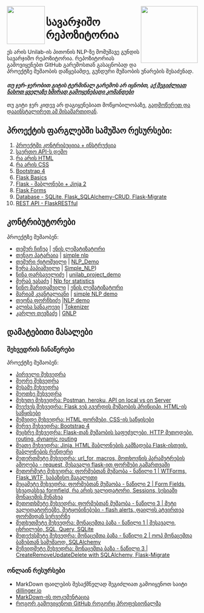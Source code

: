 [<img align="left" width="100" src="https://i.pinimg.com/originals/71/4c/2a/714c2a88445cae52454a5b31c668445e.png">](https://trello.com/b/C1ehbPvE/unilabgnlp2020)
[<img align="right" width="150" src="https://github.com/firstcontributions/first-contributions/raw/master/assets/join-slack-team.png">](https://join.slack.com/t/unilabpythond-h2d3773/shared_invite/zt-h5gvz8mb-dNnD33Wn88TN9jqgHsuOcQ)


# სავარჯიშო რეპოზიტორია
ეს არის Unilab-ის პითონის NLP-ზე მომუშავე გუნდის სავარჯიშო რეპოზიტორია. რეპოზიტორიას გამოვიყენებთ GitHub გარემოსთან გასაცნობად და პროექტზე მუშაობის დაწყებამდე, გუნდური მუშაობის უნარების შესაძენად.

#### *თუ ჯერ-ჯერობით გიტის ტერმინალ გარემოს არ იცნობთ, [აქ შეგიძლიათ ნახოთ ყველაზე ხშირად გამოყენებადი კომანდები](https://education.github.com/git-cheat-sheet-education.pdf )*

თუ გიტი ჯერ კიდევ არ დაგიყენებიათ მოწყობილობაზე, [გადმოწერეთ და დააინსტალირეთ ამ მისამართიდან](https://help.github.com/articles/set-up-git/).

## პროექტის ფარგლებში სამუშაო რესურსები:
1. [პროექტში კონტრიბუციია + ინსტრუქცია](/Chapter1_Contribution)
2. [საერთო API-ს დემო](https://github.com/temurchichua/DemoApi)
3. [რა არის HTML](/Chapter2_HTML)
4. [რა არის CSS](/Chapter3_CSS)
5. [Bootstrap 4](/Chapter4_Bootstrap4)
6. [Flask Basics](/Chapter5_Flask)
7. [Flask - შაბლონები + Jinja 2](/Chapter6_Templates)
8. [Flask Forms](/Chapter7_Forms)
9. [Database - SQLite, Flask_SQLAlchemy-CRUD, Flask-Migrate](/Chapter8_Database)
10. [REST API - FlaskRESTful](/Chapter9_FlaskRESTful)

## კონტრიბუტორები
პროექტზე მუშაობენ:

- [თემურ ჩიჩუა](https://github.com/temurchichua) | [ენის ლემატიზატორი](/Chapter1_Contribution/temur_chichua/readme.md)
- [თენგო პატარაია](https://github.com/tengopataraia123) | [simple nlp](/Chapter1_Contribution/tengo_pataraia/README.md)
- [თემური ქიტოშვილი](https://github.com/TemuriKitoshvili) | [NLP_Demo](/Chapter1_Contribution/temuri_kitoshvili)
- [ზურა პაპიაშვილი](https://github.com/zura-papiashvili) | [Simple_NLP](/Chapter1_Contribution/Zura_Papiashvili)) 
- [ნინა დარსაველიძე](https://github.com/mrticia) | [unilab_project_demo](/Chapter1_Contribution/nina_darsavelidze)
- [მერაბ ვასაძე](https://github.com/merabivasadze) | [Nlp for statistics ](/Chapter1_Contribution/merabi_vasadze)
- [ნინო მარიდაშვილი](https://github.com/Ninosha) | [ენის ლემატიზატორი](/Chapter1_Contribution/ninosha/README.md)
- [მარიამ კვანტალიანი](https://github.com/Mariamikv) | [simple NLP demo](/Chapter1_Contribution/mariam_kvantaliani)
- [თეონა ფორჩხიძე](https://github.com/Teona-tech) |[NLP demo](/Chapter1_Contribution/Teona%20Porchkhidze)
- [ალისა სანაკოევი](https://github.com/alisa-sanakoeva) | [Tokenizer](/Chapter1_Contribution/Alisa_Sanakoeva)
- [კარლო თევზაძე](https://github.com/marvelyko) | [GNLP](/Chapter1_Contribution/Karlo_Tevzadze)

## დამატებითი მასალები

### შეხვედრის ჩანაწერები
პროექტზე მუშაობენ:

- [პირველი შეხვედრა](https://github.com/temurchichua) 
- [მეორე შეხვედრა](https://github.com/tengopataraia123) 
- [მესამე შეხვედრა](https://drive.google.com/file/d/1yyrblV1F-BRYS2JrCpVYqgkSiCZOt7TX/view?usp=sharing)
- [მეოთხე შეხვედრა](https://drive.google.com/file/d/1qKr4Vu3T2vPLptjxtkH2mZKNRlkQzJrU/view?usp=sharing)
- [მეხუთე შეხვედრა: Postman, heroku, API on local vs on Server](https://drive.google.com/file/d/1uvBCRcCCHLECuBhliaeHO84tKKcxnzAf/view?usp=sharing)
- [მეექვეს შეხვედრა: Flask ვებ გვერდის მუშაობის პრინციპი, HTML-ის საწყისები](https://drive.google.com/file/d/1U3_rFNuLvaUso3HmoGcQ-7NpYqqcnN4v/view?usp=sharing)
- [მეშვიდე შეხვედრა: HTML ფორმები, CSS-ის საწყისები](https://drive.google.com/file/d/1WU14HPQJMxiOqN_ZOBquMJ1s1GjqV2mc/view?usp=sharing)
- [მერვე შეხვედრა: Bootstrap 4](https://drive.google.com/file/d/106o7_1KdVzGLY0bGL7dpDOoAyZu5ivd5/view?usp=sharing)
- [მეცხრე შეხვედრა: Flask-თან მუშაობის საფუძვლები, HTTP მეთოდები, routing, dynamic routing](https://drive.google.com/file/d/15-WqlZTPg3B-aXkssimvGG6anMpW1qz9/view?usp=sharing)
- [მეათე შეხვედრა: Jinja, HTML შაბლონების გამზადება Flask-ისთვის, შაბლონების რენდერი](https://drive.google.com/file/d/1Xo7rOJ0gwaMFwUYvBeqRgLdkUALXAv65/view?usp=sharing)
- [მეთერთმეტე შეხვედრა: url_for, macros, მოთხოვნის პარამეტრების ამოღება - request, შესავალი flask-ით ფორმები გამართვაში](https://drive.google.com/file/d/1KEr1VKytSSkb-lAJDPzN0h0pSC3q8RJr/view?usp=sharing)
- [მეთორმეტე შეხვედრა: ფორმებთან მუშაობა - ნაწილი 1 | WTForms, Flask_WTF, საბაზისო მაგალითი](https://drive.google.com/file/d/1dCF30_O_EM4jpPK9PeLyWLo2A2zATg7m/view?usp=sharing)
- [მეცამეტე შეხვედრა: ფორმებთან მუშაობა - ნაწილი 2 | Form Fields, სხვადასხვა formfield, რა არის ვალიდატორი, Sessions, სესიაში მონაცემის შენახვა](https://drive.google.com/file/d/1-xdNwjjE1fwbl00PyHCWjWk_ZYhb_r3a/view?usp=sharing)
- [მეთოთხმეტე შეხვედრა: ფორმებთან მუშაობა - ნაწილი 3 | მეტი ვალიდატორებზე, შეტყობინებები - flash alerts, ფაილის ატვირთვა ფორმიდან სერვერზე](https://drive.google.com/file/d/1xz8qbl_dbZHB53v3G2xk0XiWN9E6CNyX/view?usp=sharing)
- [მეთხუთმეტე შეხვედრა: მონაცემთა ბაზა - ნაწილი 1 | შესავალი, ცხრილები, SQL, Query, SQLite](https://drive.google.com/file/d/1rp68XphKZObNHjGBq3Z9AK3u9vWZiMk6/view?usp=sharing)
- [მეთექვსმეტე შეხვედრა: მონაცემთა ბაზა - ნაწილი 2 | ოოპ მონაცემთა ბაზებთან სამუშაოდ, SQLAlchemy](https://drive.google.com/file/d/1605H738AyLA-xAjA3JIYozcXjcbegPbA/view?usp=sharing)
- [მეჩვიდმეტე შეხვედრა: მონაცემთა ბაზა - ნაწილი 3 | CreateRemoveUpdateDelete with SQLAlchemy, Flask-Migrate]()

### ონლაინ რესურსები
- MarkDown ფაილების შესაქმნელად შეგიძლიათ გამოიყენოთ საიტი [dillinger.io](https://dillinger.io/)
- [MarkDown-ის დოკუმენტაცია](https://www.markdownguide.org/basic-syntax/)
- [როგორ გამოვიყენოთ GitHub როგორც პროფესიონალმა](https://petabridge.com/blog/use-github-professionally/)

